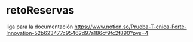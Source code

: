 # retoReservas
liga para la documentación
https://www.notion.so/Prueba-T-cnica-Forte-Innovation-52b623477c95462d97a186cf9fc2f890?pvs=4
